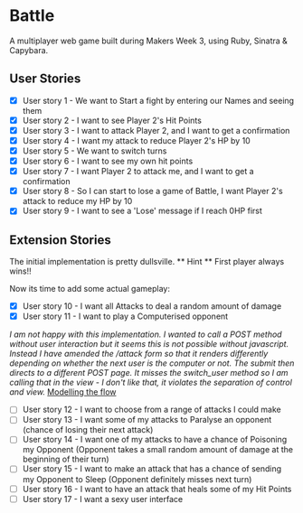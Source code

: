 Battle
====== 
A multiplayer web game built during Makers Week 3, using Ruby, Sinatra & Capybara.

## User Stories

- [x] User story 1 - We want to Start a fight by entering our Names and seeing them  
- [x] User story 2 - I want to see Player 2's Hit Points  
- [x] User story 3 - I want to attack Player 2, and I want to get a confirmation  
- [x] User story 4 - I want my attack to reduce Player 2's HP by 10  
- [x] User story 5 - We want to switch turns  
- [x] User story 6 - I want to see my own hit points  
- [x] User story 7 - I want Player 2 to attack me, and I want to get a confirmation  
- [x] User story 8 - So I can start to lose a game of Battle, I want Player 2's attack to reduce my HP by 10  
- [x] User story 9 - I want to see a 'Lose' message if I reach 0HP first

## Extension Stories
The initial implementation is pretty dullsville.
** Hint **
First player always wins!!

Now its time to add some actual gameplay:

- [x] User story 10 - I want all Attacks to deal a random amount of damage  
- [x] User story 11 - I want to play a Computerised opponent

*I am not happy with this implementation.*
*I wanted to call a POST method without user interaction but it seems this is not possible without javascript.*
*Instead I have amended the /attack form so that it renders differently depending on whether the next user is the computer or not.* 
*The submit then directs to a different POST page. It misses the switch_user method so I am calling that in the view -*
*I don't like that, it violates the separation of control and view.*
[Modelling the flow](https://github.com/Whatapalaver/battle/blob/master/docs/thought_flow_1.jpg)

- [ ] User story 12 - I want to choose from a range of attacks I could make  
- [ ] User story 13 - I want some of my attacks to Paralyse an opponent (chance of losing their next attack)  
- [ ] User story 14 - I want one of my attacks to have a chance of Poisoning my Opponent (Opponent takes a small random amount of damage at the beginning of their turn)
- [ ] User story 15 - I want to make an attack that has a chance of sending my Opponent to Sleep (Opponent definitely misses next turn)
- [ ] User story 16 - I want to have an attack that heals some of my Hit Points  
- [ ] User story 17 - I want a sexy user interface
